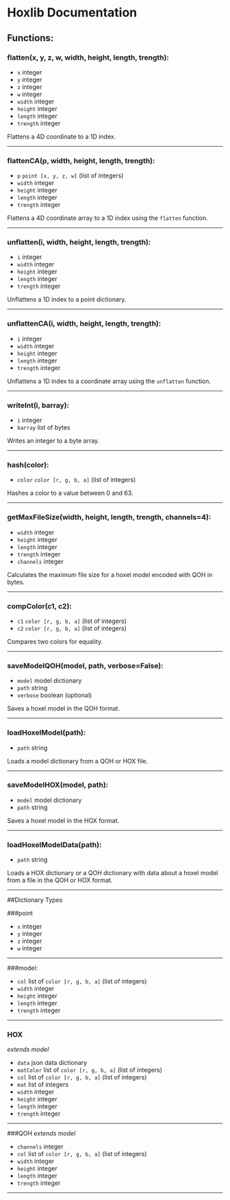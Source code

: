 # Hoxlib Documentation

## Functions:

### flatten(x, y, z, w, width, height, length, trength):

* `x` integer
* `y` integer
* `z` integer
* `w` integer
* `width` integer
* `height` integer
* `length` integer
* `trength` integer

Flattens a 4D coordinate to a 1D index.

---

### flattenCA(p, width, height, length, trength):

* `p` `point [x, y, z, w]` (list of integers)
* `width` integer
* `height` integer
* `length` integer
* `trength` integer

Flattens a 4D coordinate array to a 1D index using the `flatten` function.

---

### unflatten(i, width, height, length, trength):

* `i` integer
* `width` integer
* `height` integer
* `length` integer
* `trength` integer

Unflattens a 1D index to a point dictionary.

---

### unflattenCA(i, width, height, length, trength):

* `i` integer
* `width` integer
* `height` integer
* `length` integer
* `trength` integer

Unflattens a 1D index to a coordinate array using the `unflatten` function.

---

### writeInt(i, barray):

* `i` integer
* `barray` list of bytes

Writes an integer to a byte array.

---

### hash(color):

* `color` `color [r, g, b, a]` (list of integers)

Hashes a color to a value between 0 and 63.

---

### getMaxFileSize(width, height, length, trength, channels=4):

* `width` integer
* `height` integer
* `length` integer
* `trength` integer
* `channels` integer

Calculates the maximum file size for a hoxel model encoded with QOH in bytes.

---

### compColor(c1, c2):

* `c1` `color [r, g, b, a]` (list of integers)
* `c2` `color [r, g, b, a]` (list of integers)

Compares two colors for equality.

---

### saveModelQOH(model, path, verbose=False):

* `model` model dictionary
* `path` string
* `verbose` boolean (optional)

Saves a hoxel model in the QOH format.

---

### loadHoxelModel(path):

* `path` string

Loads a model dictionary from a QOH or HOX file.

---

### saveModelHOX(model, path):

* `model` model dictionary
* `path` string

Saves a hoxel model in the HOX format.

---

### loadHoxelModelData(path):

* `path` string

Loads a HOX dictionary or a QOH dictionary with data about a hoxel model from a file in the QOH or HOX format.

---

##Dictionary Types

###point
* `x` integer
* `y` integer
* `z` integer
* `w` integer

---

###model:
* `col` list of `color [r, g, b, a]` (list of integers)
* `width` integer
* `height` integer
* `length` integer
* `trength` integer
---

### HOX
*extends model*
* `data` json data dictionary
* `matColor` list of `color [r, g, b, a]` (list of integers)
* `col` list of `color [r, g, b, a]` (list of integers)
* `mat` list of integers
* `width` integer
* `height` integer
* `length` integer
* `trength` integer

---

###QOH
*extends model*
* `channels` integer
* `col` list of `color [r, g, b, a]` (list of integers)
* `width` integer
* `height` integer
* `length` integer
* `trength` integer

---